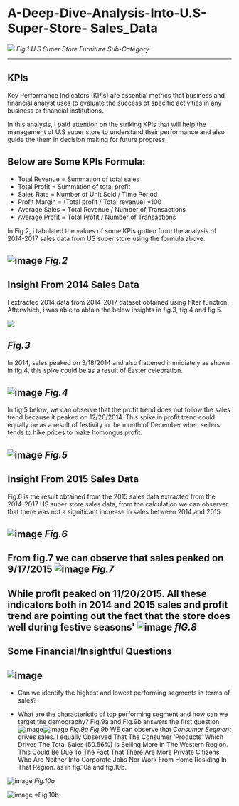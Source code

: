 # A-Deep-Dive-Analysis-Into-U.S-Super-Store- Sales_Data

![](https://github.com/vinemadukpe/A-Deep-dive-Analysis-into-U.S-Super-Store-Data/blob/main/store.jfif)
 *Fig.1 U.S Super Store Furniture Sub-Category*

---
## KPIs

Key Performance Indicators (KPIs) are essential metrics that business and financial analyst uses to evaluate the success of specific activities in any business or financial institutions. 


In this analysis, I paid attention on the striking KPIs that will help the management of U.S super store to understand their performance and also guide the them in decision making for future progress.

## Below are Some KPIs Formula:

- Total Revenue = Summation of total sales 
- Total Profit =  Summation of total profit 
- Sales Rate = Number of Unit Sold / Time Period
- Profit Margin = (Total profit / Total revenue) *100
- Average Sales = Total Revenue / Number of Transactions
- Average Profit = Total Profit / Number of Transactions 

In Fig.2, i tabulated the values of some KPIs gotten from the analysis of 2014-2017 sales data from US super store using the formula above.

![image](https://github.com/vinemadukpe/A-Deep-dive-Analysis-into-U.S-Super-Store-Data/blob/main/Proj%20KIPs.png)
*Fig.2*
---

## Insight From 2014 Sales Data

I extracted 2014 data from 2014-2017 dataset obtained using filter function. Afterwhich, i was able to abtain the below insights in fig.3, fig.4 and fig.5.

![](https://github.com/vinemadukpe/A-Deep-dive-Analysis-into-U.S-Super-Store-Data/blob/main/proj_14_KIPs.png)

*Fig.3*
---

In 2014, sales peaked on 3/18/2014 and also flattened immidiately as shown in fig.4, this spike could be as a result of Easter celebration.

![image](https://github.com/vinemadukpe/A-Deep-dive-Analysis-into-U.S-Super-Store-Data/blob/main/proj_14_sales_date.png)
*Fig.4*
---

In fig.5 below, we can observe that the profit trend does not follow the sales trend because it peaked on 12/20/2014. This spike in profit trend could equally be as a result of festivity in the month of December when sellers tends to hike prices to make homongus profit.

![image](https://github.com/vinemadukpe/A-Deep-dive-Analysis-into-U.S-Super-Store-Data/blob/main/proj_14_profit_date.png)
*Fig.5*
---

## Insight From 2015 Sales Data

Fig.6 is the result obtained from the 2015 sales data extracted from the 2014-2017 US super store sales data, from the calculation we can observer that there was not a significant increase in sales between 2014 and 2015.

![image](https://github.com/vinemadukpe/A-Deep-dive-Analysis-into-U.S-Super-Store-Data/blob/main/PROJ_15_KIPS.png)
*Fig.6*
---

From fig.7 we can observe that sales peaked on 9/17/2015
![image](https://github.com/vinemadukpe/A-Deep-dive-Analysis-into-U.S-Super-Store-Data/blob/main/proj_15_sales_trend.png)
*Fig.7*
---

While profit peaked on 11/20/2015. All these indicators both in 2014 and 2015 sales and profit trend are pointing out the fact that the store does well during festive seasons'
![image](https://github.com/vinemadukpe/A-Deep-dive-Analysis-into-U.S-Super-Store-Data/blob/main/proj_15_profit.png)
*fIG.8*
---

## Some Financial/Insightful Questions
![image](https://github.com/vinemadukpe/A-Deep-dive-Analysis-into-U.S-Super-Store-Data/assets/147417142/db4ac4af-eacc-46c1-a3e3-4fa98342dd89)
---

-  Can we identify the highest and lowest performing segments in terms of sales?

-  What are the characteristic of top performing segment and how can we target the demography?
  Fig.9a and Fig.9b answers the first question
![image](https://github.com/vinemadukpe/A-Deep-dive-Analysis-into-U.S-Super-Store-Data/assets/147417142/4ddfeb08-d441-4987-92a3-f4a4d5e802df)![image](https://github.com/vinemadukpe/A-Deep-dive-Analysis-into-U.S-Super-Store-Data/assets/147417142/e9996a69-3c17-4509-85f3-818548b5111f)
*Fig.9a*                                                                                                                                            *Fig.9b*
WE can observe that *Consumer Segment* drives sales. I equally Observed That The Consumer ‘Products’ Which Drives The Total Sales (50.56%) Is Selling More In The Western Region. This Could Be Due To The Fact That There Are More Private Citizens Who Are Neither Into Corporate Jobs Nor Work From Home Residing In That Region. as in fig.10a and fig.10b.

 ![image](https://github.com/vinemadukpe/A-Deep-dive-Analysis-into-U.S-Super-Store-Data/assets/147417142/b9058dc0-a94f-4623-bf15-e90a50f9cee3)
 *Fig.10a*

 ![image](https://github.com/vinemadukpe/A-Deep-dive-Analysis-into-U.S-Super-Store-Data/assets/147417142/8fd844b4-bc88-43bb-b9f0-d2abf6c8c223)
 *Fig.10b








